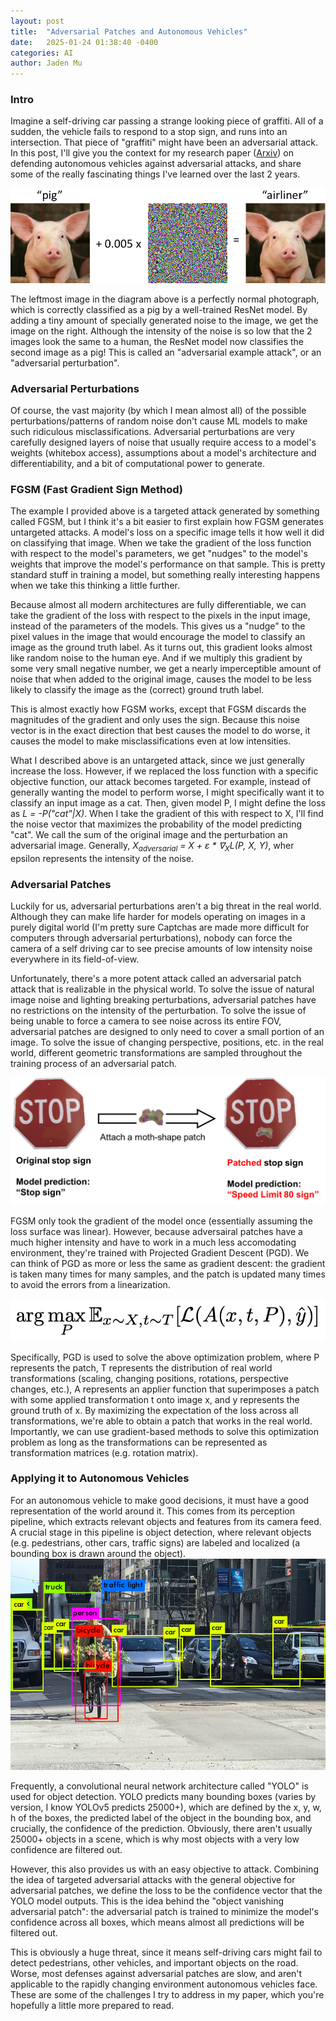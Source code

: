 ```yaml
---
layout: post
title:  "Adversarial Patches and Autonomous Vehicles"
date:   2025-01-24 01:38:40 -0400
categories: AI
author: Jaden Mu
---
```

### Intro
Imagine a self-driving car passing a strange looking piece of graffiti.  All of a sudden, the vehicle fails to respond to a stop sign, and runs into an intersection.  That piece of "graffiti" might have been an adversarial attack.  In this post, I'll give you the context for my research paper ([Arxiv](https://arxiv.org/abs/2412.06215)) on defending autonomous vehicles against adversarial attacks, and share some of the really fascinating things I've learned over the last 2 years.

![Adversarial Example](/assets/adav/adversarial_example.png)

The leftmost image in the diagram above is a perfectly normal photograph, which is correctly classified as a pig by a well-trained ResNet model.  By adding a tiny amount of specially generated noise to the image, we get the image on the right.  Although the intensity of the noise is so low that the 2 images look the same to a human, the ResNet model now classifies the second image as a pig!  This is called an "adversarial example attack", or an "adversarial perturbation".

### Adversarial Perturbations
Of course, the vast majority (by which I mean almost all) of the possible perturbations/patterns of random noise don't cause ML models to make such ridiculous misclassifications.  Adversarial perturbations are very carefully designed layers of noise that usually require access to a model's weights (whitebox access), assumptions about a model's architecture and differentiability, and a bit of computational power to generate.  

### FGSM (Fast Gradient Sign Method)
The example I provided above is a targeted attack generated by something called FGSM, but I think it's a bit easier to first explain how FGSM generates untargeted attacks.  A model's loss on a specific image tells it how well it did on classifying that image.  When we take the gradient of the loss function with respect to the model's parameters, we get "nudges" to the model's weights that improve the model's performance on that sample.  This is pretty standard stuff in training a model, but something really interesting happens when we take this thinking a little further.  

Because almost all modern architectures are fully differentiable, we can take the gradient of the loss with respect to the pixels in the input image, instead of the parameters of the models.  This gives us a "nudge" to the pixel values in the image that would encourage the model to classify an image as the ground truth label.  As it turns out, this gradient looks almost like random noise to the human eye.  And if we multiply this gradient by some very small negative number, we get a nearly imperceptible amount of noise that when added to the original image, causes the model to be less likely to classify the image as the (correct) ground truth label. 

This is almost exactly how FGSM works, except that FGSM discards the magnitudes of the gradient and only uses the sign.  Because this noise vector is in the exact direction that best causes the model to do worse, it causes the model to make misclassifications even at low intensities.

What I described above is an untargeted attack, since we just generally increase the loss.  However, if we replaced the loss function with a specific objective function, our attack becomes targeted.  For example, instead of generally wanting the model to perform worse, I might specifically want it to classify an input image as a cat.  Then, given model P, I might define the loss as *L = -P("cat"\|X)*.  When I take the gradient of this with respect to X, I'll find the noise vector that maximizes the probability of the model predicting "cat".  We call the sum of the original image and the perturbation an adversarial image.  Generally, *X<sub>adversarial</sub> = X + ɛ * ∇<sub>X</sub>L(P, X, Y)*, wher epsilon represents the intensity of the noise.

### Adversarial Patches
Luckily for us, adversarial perturbations aren't a big threat in the real world.  Although they can make life harder for models operating on images in a purely digital world (I'm pretty sure Captchas are made more difficult for computers through adversarial perturbations), nobody can force the camera of a self driving car to see precise amounts of low intensity noise everywhere in its field-of-view.  

Unfortunately, there's a more potent attack called an adversarial patch attack that is realizable in the physical world.  To solve the issue of natural image noise and lighting breaking perturbations, adversarial patches have no restrictions on the intensity of the perturbation.  To solve the issue of being unable to force a camera to see noise across its entire FOV, adversarial patches are designed to only need to cover a small portion of an image.  To solve the issue of changing perspective, positions, etc. in the real world, different geometric transformations are sampled throughout the training process of an adversarial patch.

![Patch Example](/assets/adav/patch_example.png)

FGSM only took the gradient of the model once (essentially assuming the loss surface was linear).  However, because adversairal patches have a much higher intensity and have to work in a much less accomodating environment, they're trained with Projected Gradient Descent (PGD).  We can think of PGD as more or less the same as gradient descent: the gradient is taken many times for many samples, and the patch is updated many times to avoid the errors from a linearization.  

![Objective for Adversarial Patch](/assets/adav/formula.png)

Specifically, PGD is used to solve the above optimization problem, where P represents the patch, T represents the distribution of real world transformations (scaling, changing positions, rotations, perspective changes, etc.), A represents an applier function that superimposes a patch with some applied transformation t onto image x, and y represents the ground truth of x.  By maximizing the expectation of the loss across all transformations, we're able to obtain a patch that works in the real world.  Importantly, we can use gradient-based methods to solve this optimization problem as long as the transformations can be represented as transformation matrices (e.g. rotation matrix).  

### Applying it to Autonomous Vehicles
For an autonomous vehicle to make good decisions, it must have a good representation of the world around it.  This comes from its perception pipeline, which extracts relevant objects and features from its camera feed.  A crucial stage in this pipeline is object detection, where relevant objects (e.g. pedestrians, other cars, traffic signs) are labeled and localized (a bounding box is drawn around the object).  
![Object Detection](/assets/adav/object_detection.png)

Frequently, a convolutional neural network architecture called "YOLO" is used for object detection.  YOLO predicts many bounding boxes (varies by version, I know YOLOv5 predicts 25000+), which are defined by the x, y, w, h of the boxes, the predicted label of the object in the bounding box, and crucially, the confidence of the prediction.  Obviously, there aren't usually 25000+ objects in a scene, which is why most objects with a very low confidence are filtered out.  

However, this also provides us with an easy objective to attack.  Combining the idea of targeted adversarial attacks with the general objective for adversarial patches, we define the loss to be the confidence vector that the YOLO model outputs.  This is the idea behind the "object vanishing adversarial patch": the adversarial patch is trained to minimize the model's confidence across all boxes, which means almost all predictions will be filtered out.  

This is obviously a huge threat, since it means self-driving cars might fail to detect pedestrians, other vehicles, and important objects on the road.  Worse, most defenses against adversarial patches are slow, and aren't applicable to the rapidly changing environment autonomous vehicles face.  These are some of the challenges I try to address in my paper, which you're hopefully a little more prepared to read.